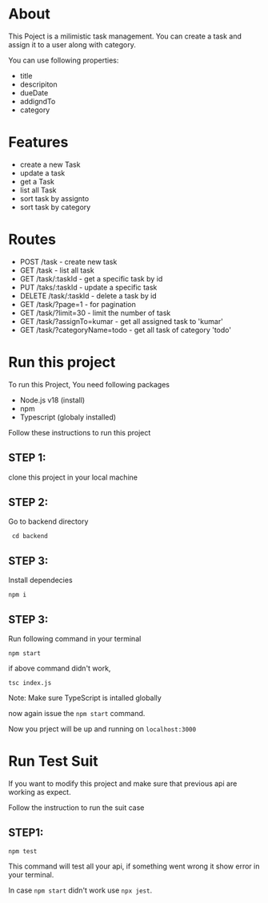# About

This Poject is a milimistic task management. You can create a task and assign it to a user along with category.

You can use following properties:

- title
- descripiton
- dueDate
- addigndTo
- category

# Features

- create a new Task
- update a task
- get a Task
- list all Task
- sort task by assignto
- sort task by category

# Routes

- POST /task - create new task
- GET /task - list all task
- GET /task/:taskId - get a specific task by id
- PUT /taks/:taskId - update a specific task
- DELETE /task/:taskId - delete a task by id
- GET /task/?page=1 - for pagination
- GET /task/?limit=30 - limit the number of task
- GET /task/?assignTo=kumar - get all assigned task to 'kumar'
- GET /task/?categoryName=todo - get all task of category 'todo'

# Run this project

To run this Project, You need following packages

- Node.js v18 (install)
- npm
- Typescript (globaly installed)

Follow these instructions to run this project

## STEP 1:

clone this project in your local machine

## STEP 2:

Go to backend directory

```shell
 cd backend
```

## STEP 3:

Install dependecies

```shell
npm i
```

## STEP 3:

Run following command in your terminal

```shell
npm start
```

if above command didn't work,

```shell
tsc index.js
```

Note: Make sure TypeScript is intalled globally

now again issue the `npm start` command.

Now you prject will be up and running on `localhost:3000`

# Run Test Suit

If you want to modify this project and make sure that previous api are working as expect.

Follow the instruction to run the suit case

## STEP1:

```shell
npm test
```

This command will test all your api, if something went wrong it show error in your terminal.

In case `npm start` didn't work use `npx jest`.
